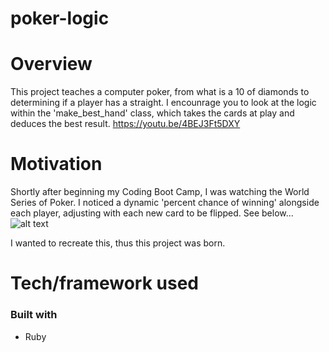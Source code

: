 # poker-logic

# Overview
This project teaches a computer poker, from what is a 10 of diamonds to determining if a player has a straight. I encounrage you to look at the logic within the 'make_best_hand' class, which takes the cards at play and deduces the best result.
https://youtu.be/4BEJ3Ft5DXY

# Motivation
Shortly after beginning my Coding Boot Camp, I was watching the World Series of Poker. I noticed a dynamic 'percent chance of winning' alongside each player, adjusting with each new card to be flipped. See below...
![alt text](https://k60.kn3.net/taringa/F/2/A/3/8/0/Lucas68747/B7F.jpg)

I wanted to recreate this, thus this project was born.

# Tech/framework used

### Built with
  * Ruby

